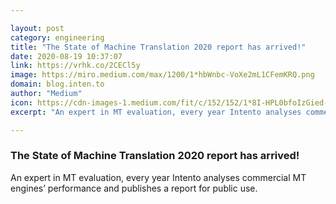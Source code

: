 ```yaml
---

layout: post
category: engineering
title: "The State of Machine Translation 2020 report has arrived!"
date: 2020-08-19 10:37:07
link: https://vrhk.co/2CECl5y
image: https://miro.medium.com/max/1200/1*hbWnbc-VoXe2mL1CFemKRQ.png
domain: blog.inten.to
author: "Medium"
icon: https://cdn-images-1.medium.com/fit/c/152/152/1*8I-HPL0bfoIzGied-dzOvA.png
excerpt: "An expert in MT evaluation, every year Intento analyses commercial MT engines’ performance and publishes a report for public use."

---
```


### The State of Machine Translation 2020 report has arrived!

An expert in MT evaluation, every year Intento analyses commercial MT engines’ performance and publishes a report for public use.